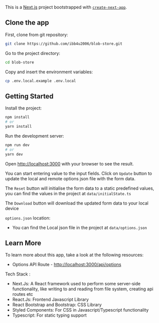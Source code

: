 This is a [Next.js](https://nextjs.org/) project bootstrapped with [`create-next-app`](https://github.com/vercel/next.js/tree/canary/packages/create-next-app).

## Clone the app

First, clone from git repository:

```bash
git clone https://github.com/ibb4u2006/blob-store.git
```

Go to the project directory:

```bash
cd blob-store
```

Copy and insert the environment variables:

```bash
cp .env.local.example .env.local
```

## Getting Started

Install the project:

```bash
npm install
# or
yarn install
```

Run the development server:

```bash
npm run dev
# or
yarn dev
```

Open [http://localhost:3000](http://localhost:3000) with your browser to see the result.

You can start entering value to the input fields. Click on `Update` button to update the local and remote options json file with the form data.

The `Reset` button will initialise the form data to a static predefined values, you can find the values in the project at `data/initialState.ts`

The `Download` button will download the updated form data to your local device

`options.json` location:

- You can find the Local json file in the project at `data/options.json`

## Learn More

To learn more about this app, take a look at the following resources:

- Options API Route - [http://localhost:3000/api/options](http://localhost:3000/api/options)

Tech Stack :

- Next.Js: A React framework used to perform some server-side functionality, like writing to and reading from file system, creating api routes etc
- React.Js: Frontend Javascript Library
- React Bootstrap and Bootstrap: CSS Library
- Styled Components: For CSS in Javascript/Typescript functionality
- Typescript: For static typing support
